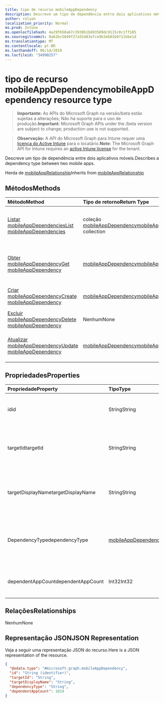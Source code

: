 ```yaml
---
title: tipo de recurso mobileAppDependency
description: Descreve um tipo de dependência entre dois aplicativos móveis.
author: rolyon
localization_priority: Normal
ms.prod: Intune
ms.openlocfilehash: 4a29f658a67c3930b1b693589dc9115c0c1ff185
ms.sourcegitcommit: 0a62bc5849f27a55d83efce9b3eb01b9711bbe1d
ms.translationtype: MT
ms.contentlocale: pt-BR
ms.lasthandoff: 06/14/2019
ms.locfileid: "34990257"
---
```

# <a name="mobileappdependency-resource-type"></a><span data-ttu-id="36c48-103">tipo de recurso mobileAppDependency</span><span class="sxs-lookup"><span data-stu-id="36c48-103">mobileAppDependency resource type</span></span>

> <span data-ttu-id="36c48-104">**Importante:** As APIs do Microsoft Graph na versão/beta estão sujeitas a alterações; Não há suporte para o uso de produção.</span><span class="sxs-lookup"><span data-stu-id="36c48-104">**Important:** Microsoft Graph APIs under the /beta version are subject to change; production use is not supported.</span></span>

> <span data-ttu-id="36c48-105">**Observação:** A API do Microsoft Graph para Intune requer uma [licença do Active Intune](https://go.microsoft.com/fwlink/?linkid=839381) para o locatário.</span><span class="sxs-lookup"><span data-stu-id="36c48-105">**Note:** The Microsoft Graph API for Intune requires an [active Intune license](https://go.microsoft.com/fwlink/?linkid=839381) for the tenant.</span></span>

<span data-ttu-id="36c48-106">Descreve um tipo de dependência entre dois aplicativos móveis.</span><span class="sxs-lookup"><span data-stu-id="36c48-106">Describes a dependency type between two mobile apps.</span></span>


<span data-ttu-id="36c48-107">Herda de [mobileAppRelationship](../resources/intune-apps-mobileapprelationship.md)</span><span class="sxs-lookup"><span data-stu-id="36c48-107">Inherits from [mobileAppRelationship](../resources/intune-apps-mobileapprelationship.md)</span></span>

## <a name="methods"></a><span data-ttu-id="36c48-108">Métodos</span><span class="sxs-lookup"><span data-stu-id="36c48-108">Methods</span></span>
|<span data-ttu-id="36c48-109">Método</span><span class="sxs-lookup"><span data-stu-id="36c48-109">Method</span></span>|<span data-ttu-id="36c48-110">Tipo de retorno</span><span class="sxs-lookup"><span data-stu-id="36c48-110">Return Type</span></span>|<span data-ttu-id="36c48-111">Descrição</span><span class="sxs-lookup"><span data-stu-id="36c48-111">Description</span></span>|
|:---|:---|:---|
|[<span data-ttu-id="36c48-112">Listar mobileAppDependencies</span><span class="sxs-lookup"><span data-stu-id="36c48-112">List mobileAppDependencies</span></span>](../api/intune-apps-mobileappdependency-list.md)|<span data-ttu-id="36c48-113">coleção [mobileAppDependency](../resources/intune-apps-mobileappdependency.md)</span><span class="sxs-lookup"><span data-stu-id="36c48-113">[mobileAppDependency](../resources/intune-apps-mobileappdependency.md) collection</span></span>|<span data-ttu-id="36c48-114">Listar Propriedades e relações dos objetos [mobileAppDependency](../resources/intune-apps-mobileappdependency.md) .</span><span class="sxs-lookup"><span data-stu-id="36c48-114">List properties and relationships of the [mobileAppDependency](../resources/intune-apps-mobileappdependency.md) objects.</span></span>|
|[<span data-ttu-id="36c48-115">Obter mobileAppDependency</span><span class="sxs-lookup"><span data-stu-id="36c48-115">Get mobileAppDependency</span></span>](../api/intune-apps-mobileappdependency-get.md)|[<span data-ttu-id="36c48-116">mobileAppDependency</span><span class="sxs-lookup"><span data-stu-id="36c48-116">mobileAppDependency</span></span>](../resources/intune-apps-mobileappdependency.md)|<span data-ttu-id="36c48-117">Leia as propriedades e as relações do objeto [mobileAppDependency](../resources/intune-apps-mobileappdependency.md) .</span><span class="sxs-lookup"><span data-stu-id="36c48-117">Read properties and relationships of the [mobileAppDependency](../resources/intune-apps-mobileappdependency.md) object.</span></span>|
|[<span data-ttu-id="36c48-118">Criar mobileAppDependency</span><span class="sxs-lookup"><span data-stu-id="36c48-118">Create mobileAppDependency</span></span>](../api/intune-apps-mobileappdependency-create.md)|[<span data-ttu-id="36c48-119">mobileAppDependency</span><span class="sxs-lookup"><span data-stu-id="36c48-119">mobileAppDependency</span></span>](../resources/intune-apps-mobileappdependency.md)|<span data-ttu-id="36c48-120">Criar um novo objeto [mobileAppDependency](../resources/intune-apps-mobileappdependency.md) .</span><span class="sxs-lookup"><span data-stu-id="36c48-120">Create a new [mobileAppDependency](../resources/intune-apps-mobileappdependency.md) object.</span></span>|
|[<span data-ttu-id="36c48-121">Excluir mobileAppDependency</span><span class="sxs-lookup"><span data-stu-id="36c48-121">Delete mobileAppDependency</span></span>](../api/intune-apps-mobileappdependency-delete.md)|<span data-ttu-id="36c48-122">Nenhum</span><span class="sxs-lookup"><span data-stu-id="36c48-122">None</span></span>|<span data-ttu-id="36c48-123">Exclui [mobileAppDependency](../resources/intune-apps-mobileappdependency.md).</span><span class="sxs-lookup"><span data-stu-id="36c48-123">Deletes a [mobileAppDependency](../resources/intune-apps-mobileappdependency.md).</span></span>|
|[<span data-ttu-id="36c48-124">Atualizar mobileAppDependency</span><span class="sxs-lookup"><span data-stu-id="36c48-124">Update mobileAppDependency</span></span>](../api/intune-apps-mobileappdependency-update.md)|[<span data-ttu-id="36c48-125">mobileAppDependency</span><span class="sxs-lookup"><span data-stu-id="36c48-125">mobileAppDependency</span></span>](../resources/intune-apps-mobileappdependency.md)|<span data-ttu-id="36c48-126">Atualiza as propriedades de um objeto [mobileAppDependency](../resources/intune-apps-mobileappdependency.md) .</span><span class="sxs-lookup"><span data-stu-id="36c48-126">Update the properties of a [mobileAppDependency](../resources/intune-apps-mobileappdependency.md) object.</span></span>|

## <a name="properties"></a><span data-ttu-id="36c48-127">Propriedades</span><span class="sxs-lookup"><span data-stu-id="36c48-127">Properties</span></span>
|<span data-ttu-id="36c48-128">Propriedade</span><span class="sxs-lookup"><span data-stu-id="36c48-128">Property</span></span>|<span data-ttu-id="36c48-129">Tipo</span><span class="sxs-lookup"><span data-stu-id="36c48-129">Type</span></span>|<span data-ttu-id="36c48-130">Descrição</span><span class="sxs-lookup"><span data-stu-id="36c48-130">Description</span></span>|
|:---|:---|:---|
|<span data-ttu-id="36c48-131">id</span><span class="sxs-lookup"><span data-stu-id="36c48-131">id</span></span>|<span data-ttu-id="36c48-132">String</span><span class="sxs-lookup"><span data-stu-id="36c48-132">String</span></span>|<span data-ttu-id="36c48-133">A ID da entidade de relação. Herdado de [mobileAppRelationship](../resources/intune-apps-mobileapprelationship.md)</span><span class="sxs-lookup"><span data-stu-id="36c48-133">The relationship entity id. Inherited from [mobileAppRelationship](../resources/intune-apps-mobileapprelationship.md)</span></span>|
|<span data-ttu-id="36c48-134">targetId</span><span class="sxs-lookup"><span data-stu-id="36c48-134">targetId</span></span>|<span data-ttu-id="36c48-135">String</span><span class="sxs-lookup"><span data-stu-id="36c48-135">String</span></span>|<span data-ttu-id="36c48-136">A ID de aplicativo do aplicativo móvel do filho de destino. Herdado de [mobileAppRelationship](../resources/intune-apps-mobileapprelationship.md)</span><span class="sxs-lookup"><span data-stu-id="36c48-136">The target child mobile app's app id. Inherited from [mobileAppRelationship](../resources/intune-apps-mobileapprelationship.md)</span></span>|
|<span data-ttu-id="36c48-137">targetDisplayName</span><span class="sxs-lookup"><span data-stu-id="36c48-137">targetDisplayName</span></span>|<span data-ttu-id="36c48-138">String</span><span class="sxs-lookup"><span data-stu-id="36c48-138">String</span></span>|<span data-ttu-id="36c48-139">O nome de exibição do aplicativo móvel filho de destino.</span><span class="sxs-lookup"><span data-stu-id="36c48-139">The target child mobile app's display name.</span></span> <span data-ttu-id="36c48-140">Herdado de [mobileAppRelationship](../resources/intune-apps-mobileapprelationship.md)</span><span class="sxs-lookup"><span data-stu-id="36c48-140">Inherited from [mobileAppRelationship](../resources/intune-apps-mobileapprelationship.md)</span></span>|
|<span data-ttu-id="36c48-141">DependencyType</span><span class="sxs-lookup"><span data-stu-id="36c48-141">dependencyType</span></span>|[<span data-ttu-id="36c48-142">mobileAppDependencyType</span><span class="sxs-lookup"><span data-stu-id="36c48-142">mobileAppDependencyType</span></span>](../resources/intune-apps-mobileappdependencytype.md)|<span data-ttu-id="36c48-143">O tipo de relação de dependência entre os aplicativos pai e filho.</span><span class="sxs-lookup"><span data-stu-id="36c48-143">The type of dependency relationship between the parent and child apps.</span></span> <span data-ttu-id="36c48-144">Os valores possíveis são: `detect` e `autoInstall`.</span><span class="sxs-lookup"><span data-stu-id="36c48-144">Possible values are: `detect`, `autoInstall`.</span></span>|
|<span data-ttu-id="36c48-145">dependentAppCount</span><span class="sxs-lookup"><span data-stu-id="36c48-145">dependentAppCount</span></span>|<span data-ttu-id="36c48-146">Int32</span><span class="sxs-lookup"><span data-stu-id="36c48-146">Int32</span></span>|<span data-ttu-id="36c48-147">O número total de dependências do aplicativo filho.</span><span class="sxs-lookup"><span data-stu-id="36c48-147">The total number of dependencies the child app has.</span></span>|

## <a name="relationships"></a><span data-ttu-id="36c48-148">Relações</span><span class="sxs-lookup"><span data-stu-id="36c48-148">Relationships</span></span>
<span data-ttu-id="36c48-149">Nenhum</span><span class="sxs-lookup"><span data-stu-id="36c48-149">None</span></span>

## <a name="json-representation"></a><span data-ttu-id="36c48-150">Representação JSON</span><span class="sxs-lookup"><span data-stu-id="36c48-150">JSON Representation</span></span>
<span data-ttu-id="36c48-151">Veja a seguir uma representação JSON do recurso.</span><span class="sxs-lookup"><span data-stu-id="36c48-151">Here is a JSON representation of the resource.</span></span>
<!-- {
  "blockType": "resource",
  "keyProperty": "id",
  "@odata.type": "microsoft.graph.mobileAppDependency"
}
-->
``` json
{
  "@odata.type": "#microsoft.graph.mobileAppDependency",
  "id": "String (identifier)",
  "targetId": "String",
  "targetDisplayName": "String",
  "dependencyType": "String",
  "dependentAppCount": 1024
}
```





